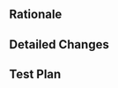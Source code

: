 ## Rationale

<!---
 Why are you proposing this change? If there are issues, you can write `Close #xxx` directly.
-->

## Detailed Changes


## Test Plan
<!--
Please describe how you test this change (like by unit test case, integration test or some other ways) if this change has touched the code.
-->
